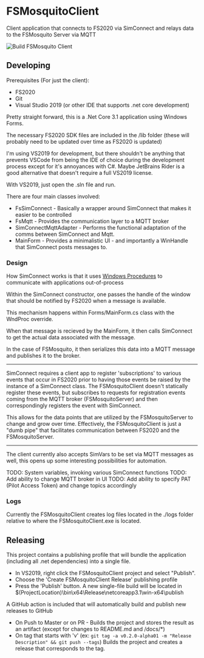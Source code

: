 # FSMosquitoClient

Client application that connects to FS2020 via SimConnect and relays data to the FSMosquito Server via MQTT

![Build FSMosquito Client](https://github.com/fsmosquito/FSMosquitoClient/workflows/Build%20FSMosquito%20Client/badge.svg)

## Developing

Prerequisites (For just the client):
 - FS2020
 - Git
 - Visual Studio 2019 (or other IDE that supports .net core development)

Pretty straight forward, this is a .Net Core 3.1 application using Windows Forms.

The necessary FS2020 SDK files are included in the /lib folder (these will probably need to be updated over time as FS2020 is updated)

I'm using VS2019 for development, but there shouldn't be anything that prevents VSCode from being the IDE of choice during the
development process except for it's annoyances with C#. Maybe JetBrains Rider is a good alternative that doesn't require a full
VS2019 license.

With VS2019, just open the .sln file and run.

There are four main classes involved:

 - FsSimConnect - Basically a wrapper around SimConnect that makes it easier to be controlled
 - FsMqtt - Provides the communication layer to a MQTT broker
 - SimConnectMqttAdapter - Performs the functional adaptation of the comms between SimConnect and Mqtt.
 - MainForm - Provides a minimalistic UI - and importantly a WinHandle that SimConnect posts messages to.

 ### Design
 
 How SimConnect works is that it uses [Windows Procedures](https://docs.microsoft.com/en-us/windows/win32/winmsg/using-window-procedures) to communicate
 with applications out-of-process
 
 Within the SimConnect constructor, one passes the handle of the window that should be notified by FS2020 when a message is available.
 
 This mechanism happens within Forms/MainForm.cs class with the WndProc override.

 When that message is recieved by the MainForm, it then calls SimConnect to get the actual data associated with the message.

 In the case of FSMosquito, it then serializes this data into a MQTT message and publishes it to the broker.

 --- 
 
 SimConnect requires a client app to register 'subscriptions' to various events that occur in FS2020 prior to having those events be
 raised by the instance of a SimConnect class. The FSMosquitoClient doesn't statically register these events, but subscribes to requests
 for registration events coming from the MQTT broker (FSMosquitoServer) and then correspondingly registers the event with SimConnect.

 This allows for the data points that are utilized by the FSMosquitoServer to change and grow over time. Effectively, the FSMosquitoClient
 is just a "dumb pipe" that facilitates communication between FS2020 and the FSMosquitoServer.

 ---

 The client currently also accepts SimVars to be set via MQTT messages as well, this opens up some interesting possibilities for automation.

 TODO: System variables, invoking various SimConnect functions
 TODO: Add ability to change MQTT broker in UI
 TODO: Add ability to specify PAT (Pilot Access Token) and change topics accordingly
### Logs

Currently the FSMosquitoClient creates log files located in the ./logs folder relative to where the FSMosquitoClient.exe is located.

## Releasing

This project contains a publishing profile that will bundle the application (including all .net dependencies) into a single file.

 - In VS2019, right click the FSMosquitoClient project and select "Publish".
 - Choose the 'Create FSMosquitoClient Release' publishing profile
 - Press the 'Publish' button. A new single-file build will be located in $(ProjectLocation)\bin\x64\Release\netcoreapp3.1\win-x64\publish


 A GitHub action is included that will automatically build and publish new releases to GitHub

  - On Push to Master or on PR - Builds the project and stores the result as an artifact (except for changes to README.md and /docs/*)
  - On tag that starts with 'v' (ex: ```git tag -a v0.2.0-alpha01 -m "Release Description" && git push --tags```) Builds the project and creates a release that corresponds to the tag.